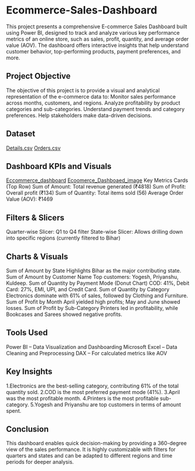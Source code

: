 # Ecommerce-Sales-Dashboard
This project presents a comprehensive E-commerce Sales Dashboard built using Power BI, designed to track and analyze various key performance metrics of an online store, such as sales, profit, quantity, and average order value (AOV). The dashboard offers interactive insights that help understand customer behavior, top-performing products, payment preferences, and more.

## Project Objective
The objective of this project is to provide a visual and analytical representation of the e-commerce data to:
Monitor sales performance across months, customers, and regions.
Analyze profitability by product categories and sub-categories.
Understand payment trends and category preferences.
Help stakeholders make data-driven decisions.

## Dataset
<a href="https://github.com/Shruti-131202/Ecommerce-Sales-Dashboard/blob/main/Details.csv">Details.csv</a>
<a href="https://github.com/Shruti-131202/Ecommerce-Sales-Dashboard/blob/main/Orders.csv">Orders.csv</a>
## Dashboard KPIs and Visuals
<a href="">Eccommerce_dashboard</a>
<a href="">Ecoomerce_Dashboaed_image</a>
 Key Metrics Cards (Top Row)
Sum of Amount: Total revenue generated (₹4818)
Sum of Profit: Overall profit (₹134)
Sum of Quantity: Total items sold (56)
Average Order Value (AOV): ₹1469

## Filters & Slicers
Quarter-wise Slicer: Q1 to Q4 filter
State-wise Slicer: Allows drilling down into specific regions (currently filtered to Bihar)

## Charts & Visuals
Sum of Amount by State
Highlights Bihar as the major contributing state.
Sum of Amount by Customer Name
Top customers: Yogesh, Priyanshu, Kuldeep.
Sum of Quantity by Payment Mode (Donut Chart)
COD: 41%, Debit Card: 27%, EMI, UPI, and Credit Card.
Sum of Quantity by Category
Electronics dominate with 61% of sales, followed by Clothing and Furniture.
Sum of Profit by Month
April yielded high profits; May and June showed losses.
Sum of Profit by Sub-Category
Printers led in profitability, while Bookcases and Sarees showed negative profits.

## Tools Used
Power BI – Data Visualization and Dashboarding
Microsoft Excel – Data Cleaning and Preprocessing
DAX – For calculated metrics like AOV

## Key Insights
1.Electronics are the best-selling category, contributing 61% of the total quantity sold.
2.COD is the most preferred payment mode (41%).
3.April was the most profitable month.
4.Printers is the most profitable sub-category.
5.Yogesh and Priyanshu are top customers in terms of amount spent.

 ## Conclusion
This dashboard enables quick decision-making by providing a 360-degree view of the sales performance. It is highly customizable with filters for quarters and states and can be adapted to different regions and time periods for deeper analysis.


